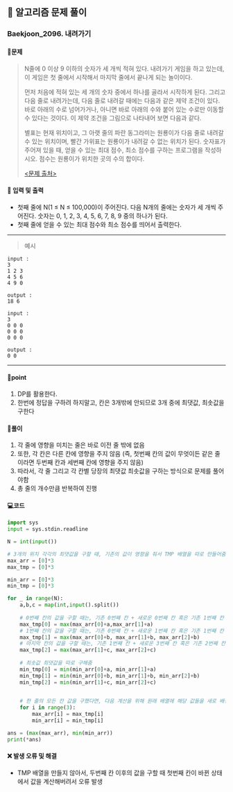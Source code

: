 ## 🐌 알고리즘 문제 풀이

### Baekjoon_2096. 내려가기

#### 📒문제

> N줄에 0 이상 9 이하의 숫자가 세 개씩 적혀 있다. 내려가기 게임을 하고 있는데, 이 게임은 첫 줄에서 시작해서 마지막 줄에서 끝나게 되는 놀이이다.
>
> 먼저 처음에 적혀 있는 세 개의 숫자 중에서 하나를 골라서 시작하게 된다. 그리고 다음 줄로 내려가는데, 다음 줄로 내려갈 때에는 다음과 같은 제약 조건이 있다. 바로 아래의 수로 넘어가거나, 아니면 바로 아래의 수와 붙어 있는 수로만 이동할 수 있다는 것이다. 이 제약 조건을 그림으로 나타내어 보면 다음과 같다.
>
> 별표는 현재 위치이고, 그 아랫 줄의 파란 동그라미는 원룡이가 다음 줄로 내려갈 수 있는 위치이며, 빨간 가위표는 원룡이가 내려갈 수 없는 위치가 된다. 숫자표가 주어져 있을 때, 얻을 수 있는 최대 점수, 최소 점수를 구하는 프로그램을 작성하시오. 점수는 원룡이가 위치한 곳의 수의 합이다.
>
> [<문제 출처>](https://www.acmicpc.net/problem/2096)

#### :pushpin: 입력 및 출력

- 첫째 줄에 N(1 ≤ N ≤ 100,000)이 주어진다. 다음 N개의 줄에는 숫자가 세 개씩 주어진다. 숫자는 0, 1, 2, 3, 4, 5, 6, 7, 8, 9 중의 하나가 된다.
- 첫째 줄에 얻을 수 있는 최대 점수와 최소 점수를 띄어서 출력한다.


---

> 예시

```
input :
3
1 2 3
4 5 6
4 9 0

output :
18 6

input :
3
0 0 0
0 0 0
0 0 0

output :
0 0
```

----




#### 🚀point

1. DP를 활용한다.
1. 한번에 정답을 구하려 하지말고, 칸은 3개밖에 안되므로 3개 중에 최댓값, 최솟값을 구한다




#### 🔎풀이

1. 각 줄에 영향을 미치는 줄은 바로 이전 줄 밖에 없음
1. 또한, 각 칸은 다른 칸에 영향을 주지 않음 (즉, 첫번째 칸의 값이 무엇이든 같은 줄이라면 두번째 칸과 세번째 칸에 영향을 주지 않음)
1. 따라서, 각 줄 그리고 각 칸별 당장의 최댓값 최솟값을 구하는 방식으로 문제를 풀어야함
1. 총 줄의 개수만큼 반복하여 진행


#### 💻코드

```python
import sys
input = sys.stdin.readline

N = int(input())

# 3개의 위치 각각의 최댓값을 구할 때, 기존의 값이 영향을 줘서 TMP 배열을 따로 만들어줌
max_arr = [0]*3
max_tmp = [0]*3

min_arr = [0]*3
min_tmp = [0]*3

for _ in range(N):
    a,b,c = map(int,input().split())
	
    # 0번째 칸의 값을 구할 때는, 기존 0번째 칸 + 새로운 0번째 칸 혹은 기존 1번째 칸 + 새로운 1번째 칸 중 값을 선택
    max_tmp[0] = max(max_arr[0]+a,max_arr[1]+a)
    # 1번째 칸의 값을 구할 때는, 기존 0번째 칸 + 새로운 1번째 칸 혹은 기존 1번째 칸 + 새로운 1번째 칸 혹은 기존 2번째 칸 + 새로운 1번째 칸 중 값을 선택
    max_tmp[1] = max(max_arr[0]+b, max_arr[1]+b, max_arr[2]+b)
    # 마지막 칸의 값을 구할 때는, 기존 1번째 칸 + 새로운 3번째 칸 혹은 기존 2번째 칸 + 새로운 3번째 칸 중 값을 선택
    max_tmp[2] = max(max_arr[1]+c, max_arr[2]+c)
	
    # 최솟값 최댓값을 따로 구해줌
    min_tmp[0] = min(min_arr[0]+a, min_arr[1]+a)
    min_tmp[1] = min(min_arr[0]+b, min_arr[1]+b, min_arr[2]+b)
    min_tmp[2] = min(min_arr[1]+c, min_arr[2]+c)

	
    # 한 줄의 모든 칸 값을 구했다면, 다음 계산을 위해 원래 배열에 해당 값들을 새로 배정
    for i in range(3):
        max_arr[i] = max_tmp[i]
        min_arr[i] = min_tmp[i]

ans = (max(max_arr), min(min_arr))
print(*ans)
```



#### ❌ 발생 오류 및 해결

- TMP 배열을 만들지 않아서, 두번째 칸 이후의 값을 구할 때 첫번째 칸이 바뀐 상태에서 값을 계산해버려서 오류 발생
